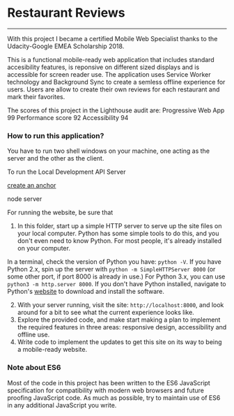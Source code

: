 # Restaurant Reviews
---
With this project I became a certified Mobile Web Specialist thanks to the Udacity-Google EMEA Scholarship 2018.

This is a functional mobile-ready web application that includes standard accesibility features, is reponsive on different sized displays and is accessible for screen reader use. The application uses Service Worker technology and Background Sync to create a semless offline experience for users.
Users are allow to create their own reviews for each restaurant and mark their favorites.


The scores of this project in the Lighthouse audit are:
Progressive Web App 99
Performance score 92
Accessibility 94


### How to run this application?

You have to run two shell windows on your machine, one acting as the server and the other as the client.

To run the Local Development API Server

[create an anchor](#anchors-in-markdown)

node server



For running the website, be sure that 

1. In this folder, start up a simple HTTP server to serve up the site files on your local computer. Python has some simple tools to do this, and you don't even need to know Python. For most people, it's already installed on your computer. 

In a terminal, check the version of Python you have: `python -V`. If you have Python 2.x, spin up the server with `python -m SimpleHTTPServer 8000` (or some other port, if port 8000 is already in use.) For Python 3.x, you can use `python3 -m http.server 8000`. If you don't have Python installed, navigate to Python's [website](https://www.python.org/) to download and install the software.

2. With your server running, visit the site: `http://localhost:8000`, and look around for a bit to see what the current experience looks like.
3. Explore the provided code, and make start making a plan to implement the required features in three areas: responsive design, accessibility and offline use.
4. Write code to implement the updates to get this site on its way to being a mobile-ready website.

### Note about ES6

Most of the code in this project has been written to the ES6 JavaScript specification for compatibility with modern web browsers and future proofing JavaScript code. As much as possible, try to maintain use of ES6 in any additional JavaScript you write. 



